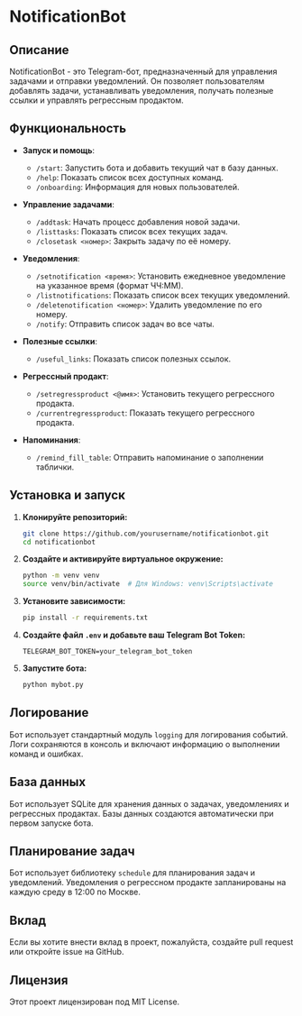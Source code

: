 # NotificationBot

## Описание

NotificationBot - это Telegram-бот, предназначенный для управления задачами и отправки уведомлений. Он позволяет пользователям добавлять задачи, устанавливать уведомления, получать полезные ссылки и управлять регрессным продактом.

## Функциональность

- **Запуск и помощь**:
  - `/start`: Запустить бота и добавить текущий чат в базу данных.
  - `/help`: Показать список всех доступных команд.
  - `/onboarding`: Информация для новых пользователей.

- **Управление задачами**:
  - `/addtask`: Начать процесс добавления новой задачи.
  - `/listtasks`: Показать список всех текущих задач.
  - `/closetask <номер>`: Закрыть задачу по её номеру.

- **Уведомления**:
  - `/setnotification <время>`: Установить ежедневное уведомление на указанное время (формат ЧЧ:ММ).
  - `/listnotifications`: Показать список всех текущих уведомлений.
  - `/deletenotification <номер>`: Удалить уведомление по его номеру.
  - `/notify`: Отправить список задач во все чаты.

- **Полезные ссылки**:
  - `/useful_links`: Показать список полезных ссылок.

- **Регрессный продакт**:
  - `/setregressproduct <@имя>`: Установить текущего регрессного продакта.
  - `/currentregressproduct`: Показать текущего регрессного продакта.

- **Напоминания**:
  - `/remind_fill_table`: Отправить напоминание о заполнении таблички.

## Установка и запуск

1. **Клонируйте репозиторий:**
    ```sh
    git clone https://github.com/yourusername/notificationbot.git
    cd notificationbot
    ```

2. **Создайте и активируйте виртуальное окружение:**
    ```sh
    python -m venv venv
    source venv/bin/activate  # Для Windows: venv\Scripts\activate
    ```

3. **Установите зависимости:**
    ```sh
    pip install -r requirements.txt
    ```

4. **Создайте файл `.env` и добавьте ваш Telegram Bot Token:**
    ```env
    TELEGRAM_BOT_TOKEN=your_telegram_bot_token
    ```

5. **Запустите бота:**
    ```sh
    python mybot.py
    ```

## Логирование

Бот использует стандартный модуль `logging` для логирования событий. Логи сохраняются в консоль и включают информацию о выполнении команд и ошибках.

## База данных

Бот использует SQLite для хранения данных о задачах, уведомлениях и регрессных продактах. Базы данных создаются автоматически при первом запуске бота.

## Планирование задач

Бот использует библиотеку `schedule` для планирования задач и уведомлений. Уведомления о регрессном продакте запланированы на каждую среду в 12:00 по Москве.

## Вклад

Если вы хотите внести вклад в проект, пожалуйста, создайте pull request или откройте issue на GitHub.

## Лицензия

Этот проект лицензирован под MIT License.